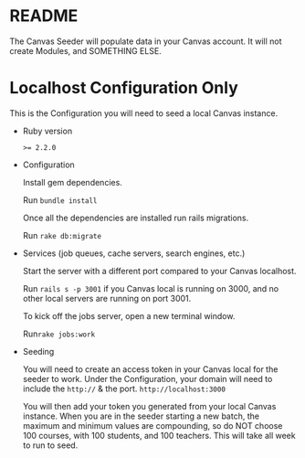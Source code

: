 # README

The Canvas Seeder will populate data in your Canvas account. It will not create Modules, and SOMETHING ELSE.


# Localhost Configuration Only

This is the Configuration you will need to seed a local Canvas instance.
* Ruby version

  `>= 2.2.0`

* Configuration

  Install gem dependencies.

  Run `bundle install`

  Once all the dependencies are installed run rails migrations.

  Run `rake db:migrate`

* Services (job queues, cache servers, search engines, etc.)

  Start the server with a different port compared to your Canvas localhost.

  Run `rails s -p 3001` if you Canvas local is running on 3000, and no other local servers are running on port 3001.

  To kick off the jobs server, open a new terminal window.

  Run`rake jobs:work`


* Seeding

  You will need to create an access token in your Canvas local for the seeder to work.
  Under the Configuration, your domain will need to include the `http://` & the port.
  `http://localhost:3000`

  You will then add your token you generated from your local Canvas instance. When you are in the seeder starting a new batch, the maximum and minimum values are compounding, so do NOT choose 100 courses, with 100 students, and 100 teachers. This will take all week to run to seed.
